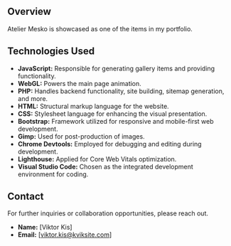 ## Overview

Atelier Mesko is showcased as one of the items in my portfolio.

## Technologies Used

- **JavaScript:** Responsible for generating gallery items and providing functionality.
- **WebGL:** Powers the main page animation.
- **PHP:** Handles backend functionality, site building, sitemap generation, and more.
- **HTML:** Structural markup language for the website.
- **CSS:** Stylesheet language for enhancing the visual presentation.
- **Bootstrap:** Framework utilized for responsive and mobile-first web development.
- **Gimp:** Used for post-production of images.
- **Chrome Devtools:** Employed for debugging and editing during development.
- **Lighthouse:** Applied for Core Web Vitals optimization.
- **Visual Studio Code:** Chosen as the integrated development environment for coding.

## Contact

For further inquiries or collaboration opportunities, please reach out.

- **Name:** [Viktor Kis]
- **Email:** [viktor.kis@kviksite.com]
